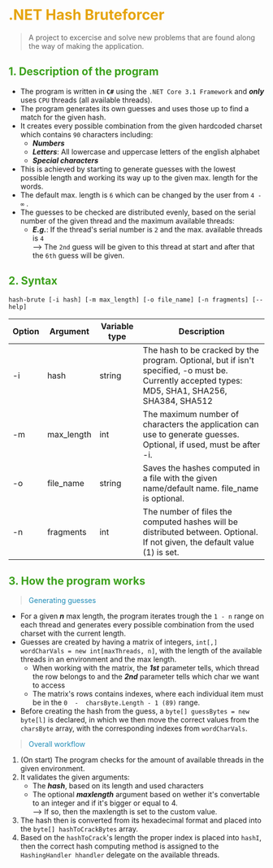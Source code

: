 # <span style="color:#e6a40b">.NET Hash Bruteforcer</span>

> A project to excercise and solve new problems that are found along the way of making the application.


## <span style="color:#3ca11d">1. Description of the program</span>

+ The program is written in **`C#`** using the `.NET Core 3.1 Framework` and ***only*** uses `CPU` threads (all available threads).
+ The program generates its own guesses and uses those up to find a match for the given hash.
+ It creates every possible combination from the given hardcoded charset which contains `90` characters including:
  - ***Numbers***
  - ***Letters***: All lowercase and uppercase letters of the english alphabet
  - ***Special characters***
+ This is achieved by starting to generate guesses with the lowest possible length and working its way up to the given max. length for the words.
+ The default max. length is `6` which can be changed by the user from `4 - ∞` .
+ The guesses to be checked are distributed evenly, based on the serial number of the given thread and the maximum available threads:
  -  ***E.g.***:    If the thread's serial number is `2` and the max. available threads is `4`<br>
                --> The `2nd` guess will be given to this thread at start and after that the `6th` guess will be given.

## <span style="color:#3ca11d">2. Syntax</span>

```
hash-brute [-i hash] [-m max_length] [-o file_name] [-n fragments] [--help]
```
| Option | Argument  | Variable type | Description |
| ------ | --------- | ------------- | ----------- |
| -i     | hash      | string        | The hash to be cracked by the program. Optional, but if isn't specified, -o must be. Currently accepted types: MD5, SHA1, SHA256, SHA384, SHA512 |
| -m     | max_length| int           | The maximum number of characters the application can use to generate guesses. Optional, if used, must be after -i. |
| -o     | file_name | string        | Saves the hashes computed in a file with the given name/default name. file_name is optional. |
| -n     | fragments | int           | The number of files the computed hashes will be distributed between. Optional. If not given, the default value (1) is set. |

## <span style="color:#3ca11d">3. How the program works</span>

> <span style="color:#1f8cb8">Generating guesses</span>

+ For a given ***n*** max length, the program iterates trough the `1 - n` range on each thread and generates every possible combination from the used charset with the current length.
+ Guesses are created by having a matrix of integers, `int[,] wordCharVals = new int[maxThreads, n]`, with the length of the available threads in an environment and the max length.
  - When working with the matrix, the ***1st*** parameter tells, which thread the row belongs to and the ***2nd*** parameter tells which char we want to access
  - The matrix's rows contains indexes, where each individual item must be in the `0  -  charsByte.Length - 1 (89)` range.
+ Before creating the hash from the guess, a `byte[] guessBytes = new byte[l]` is declared, in which we then move the correct values from the `charsByte` array, with the corresponding indexes from `wordCharVals`.

> <span style="color:#1f8cb8">Overall workflow</span>

1. (On start) The program checks for the amount of available threads in the given environment.
2. It validates the given arguments:
    + The ***hash***, based on its length and used characters
    + The optional ***maxlength*** argument based on wether it's convertable to an integer and if it's bigger or equal to 4.<br>
    --> If so, then the maxlength is set to the custom value.
3. The hash then is converted from its hexadecimal format and placed into the `byte[] hashToCrackBytes` array.
4. Based on the `hashToCrack`'s length the proper index is placed into `hashI`, then the correct hash computing method is assigned to the `HashingHandler hhandler` delegate on the available threads.
